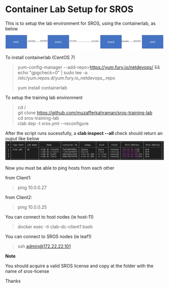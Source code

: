 <h1>Container Lab Setup for SROS</h1>

This is to setup the lab environment for SROS, using the containerlab, as below
![](schemanew.JPG)


To install containerlab (CentOS 7)
> yum-config-manager --add-repo=https://yum.fury.io/netdevops/ && echo "gpgcheck=0" | 
> sudo tee -a /etc/yum.repos.d/yum.fury.io_netdevops_.repo <br>
>
> yum install containerlab

To setup the training lab environment
> cd / <br>
> git clone https://github.com/muzafferkahraman/sros-training-lab <br>
> cd sros-training-lab <br>
> clab dep -t sros.yml --reconfigure <br>

After the script runs sucessfully, a  <b>clab inspect --all </b> check should return an ouput like below
![](containers.JPG)

Now you must be able to ping hosts from each other <br>

from Client1: 
>ping 10.0.0.27

from Client2: 
>ping 10.0.0.25


You can connect to host nodes (ie host-11) 
> docker exec -ti clab-dc-client1 bash

You can connect to SROS nodes (ie leaf1) 
> ssh admin@172.22.22.101

<b> Note </b>

You should acquire a valid SROS license and copy at the folder with the name of sros-license

Thanks 








